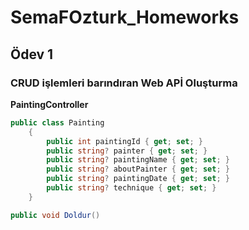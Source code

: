 # SemaFOzturk_Homeworks

## Ödev 1
### CRUD işlemleri barındıran Web APİ Oluşturma

**PaintingController**
```C#
public class Painting
    {
        public int paintingId { get; set; }
        public string? painter { get; set; }
        public string? paintingName { get; set; }
        public string? aboutPainter { get; set; }
        public string? paintingDate { get; set; }
        public string? technique { get; set; }
    }
```

```C#
public void Doldur()
```
